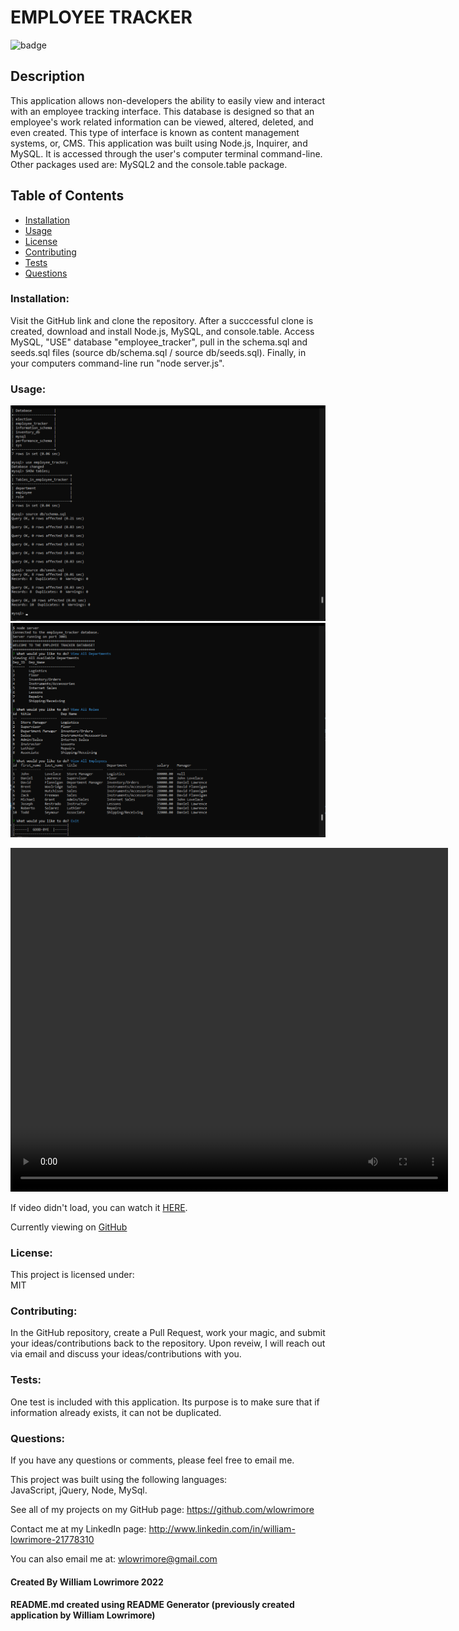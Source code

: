 # EMPLOYEE TRACKER

![badge](https://img.shields.io/badge/license-MIT-purple)<br />

## Description
This application allows non-developers the ability to easily view and interact with an employee tracking interface.  This database is designed so that an employee's work related information can be viewed, altered, deleted, and even created.  This type of interface is known as content management systems, or, CMS. This application was built using Node.js, Inquirer, and MySQL.  It is accessed through the user's computer terminal command-line. Other packages used are: MySQL2 and the console.table package.

  ## Table of Contents
  - [Installation](#installation)
  - [Usage](#usage)
  - [License](#license)
  - [Contributing](#contributing)
  - [Tests](#tests)
  - [Questions](#questions)

  ### Installation:
  Visit the GitHub link and clone the repository. After a succcessful clone is created, download and install Node.js, MySQL, and console.table. Access MySQL, "USE" database "employee_tracker", pull in the schema.sql and seeds.sql files (source db/schema.sql / source db/seeds.sql). Finally, in your computers command-line run "node server.js".
  
  ### Usage:
  <img src= "assets\Images\tracker-2.png" alt= "MySql screen">
  <img src= "assets\Images\tracker-1.png" alt= "Server in action">

  <video width= "700" height= "550" controls src= "assets\Video\employee_tracker.mp4"></video>

  If video didn't load, you can watch it <a href= "https://drive.google.com/file/d/1xbv8PypHWOtNWHvCCXNEeyZa4recTDd8/view" target= "_blank" rel= "noreferrer">HERE</a>.

  Currently viewing on <a href= "https://github.com/wlowrimore/vandy-bc-employee-tracker-2022-chlng-12" target= "_blank" rel= "noreferrer">GitHub</a>

  ### License:
  This project is licensed under:<br />
  MIT

  ### Contributing:
  In the GitHub repository, create a Pull Request, work your magic, and submit your ideas/contributions back to the repository.  Upon reveiw, I will reach out via email and discuss your ideas/contributions with you.

  ### Tests:
  One test is included with this application.  Its purpose is to make sure that if information already exists, it can not be duplicated.

  ### Questions:
  If you have any questions or comments, please feel free to email me.<br />

  This project was built using the following languages:<br />
   JavaScript, jQuery, Node, MySql.
  
  See all of my projects on my GitHub page: https://github.com/wlowrimore

  Contact me at my LinkedIn page: http://www.linkedin.com/in/william-lowrimore-21778310

  You can also email me at: wlowrimore@gmail.com


  #### Created By William Lowrimore 2022
  #### README.md created using README Generator (previously created application by William Lowrimore)